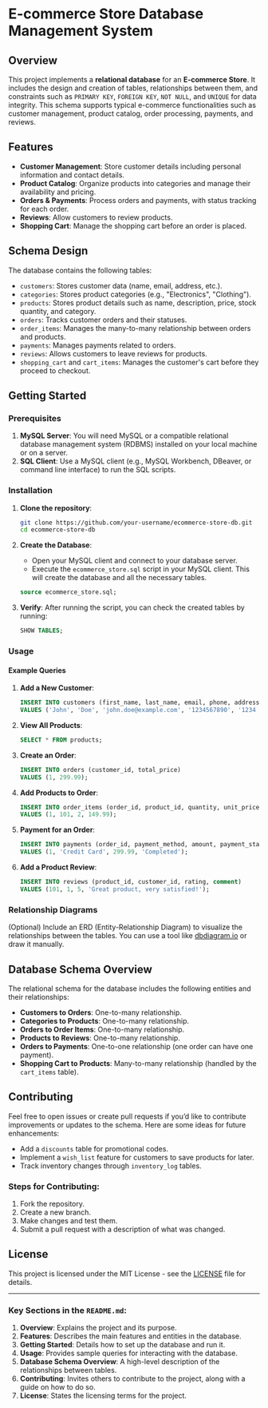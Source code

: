 
# E-commerce Store Database Management System

## Overview

This project implements a **relational database** for an **E-commerce Store**. It includes the design and creation of tables, relationships between them, and constraints such as `PRIMARY KEY`, `FOREIGN KEY`, `NOT NULL`, and `UNIQUE` for data integrity. This schema supports typical e-commerce functionalities such as customer management, product catalog, order processing, payments, and reviews.

## Features

* **Customer Management**: Store customer details including personal information and contact details.
* **Product Catalog**: Organize products into categories and manage their availability and pricing.
* **Orders & Payments**: Process orders and payments, with status tracking for each order.
* **Reviews**: Allow customers to review products.
* **Shopping Cart**: Manage the shopping cart before an order is placed.

## Schema Design

The database contains the following tables:

* `customers`: Stores customer data (name, email, address, etc.).
* `categories`: Stores product categories (e.g., "Electronics", "Clothing").
* `products`: Stores product details such as name, description, price, stock quantity, and category.
* `orders`: Tracks customer orders and their statuses.
* `order_items`: Manages the many-to-many relationship between orders and products.
* `payments`: Manages payments related to orders.
* `reviews`: Allows customers to leave reviews for products.
* `shopping_cart` and `cart_items`: Manages the customer's cart before they proceed to checkout.

## Getting Started

### Prerequisites

1. **MySQL Server**: You will need MySQL or a compatible relational database management system (RDBMS) installed on your local machine or on a server.
2. **SQL Client**: Use a MySQL client (e.g., MySQL Workbench, DBeaver, or command line interface) to run the SQL scripts.

### Installation

1. **Clone the repository**:

   ```bash
   git clone https://github.com/your-username/ecommerce-store-db.git
   cd ecommerce-store-db
   ```

2. **Create the Database**:

   * Open your MySQL client and connect to your database server.
   * Execute the `ecommerce_store.sql` script in your MySQL client. This will create the database and all the necessary tables.

   ```sql
   source ecommerce_store.sql;
   ```

3. **Verify**:
   After running the script, you can check the created tables by running:

   ```sql
   SHOW TABLES;
   ```

### Usage

#### Example Queries

1. **Add a New Customer**:

   ```sql
   INSERT INTO customers (first_name, last_name, email, phone, address) 
   VALUES ('John', 'Doe', 'john.doe@example.com', '1234567890', '1234 Elm Street');
   ```

2. **View All Products**:

   ```sql
   SELECT * FROM products;
   ```

3. **Create an Order**:

   ```sql
   INSERT INTO orders (customer_id, total_price) 
   VALUES (1, 299.99);
   ```

4. **Add Products to Order**:

   ```sql
   INSERT INTO order_items (order_id, product_id, quantity, unit_price) 
   VALUES (1, 101, 2, 149.99);
   ```

5. **Payment for an Order**:

   ```sql
   INSERT INTO payments (order_id, payment_method, amount, payment_status) 
   VALUES (1, 'Credit Card', 299.99, 'Completed');
   ```

6. **Add a Product Review**:

   ```sql
   INSERT INTO reviews (product_id, customer_id, rating, comment) 
   VALUES (101, 1, 5, 'Great product, very satisfied!');
   ```

### Relationship Diagrams

(Optional) Include an ERD (Entity-Relationship Diagram) to visualize the relationships between the tables. You can use a tool like [dbdiagram.io](https://dbdiagram.io/) or draw it manually.

## Database Schema Overview

The relational schema for the database includes the following entities and their relationships:

* **Customers to Orders**: One-to-many relationship.
* **Categories to Products**: One-to-many relationship.
* **Orders to Order Items**: One-to-many relationship.
* **Products to Reviews**: One-to-many relationship.
* **Orders to Payments**: One-to-one relationship (one order can have one payment).
* **Shopping Cart to Products**: Many-to-many relationship (handled by the `cart_items` table).

## Contributing

Feel free to open issues or create pull requests if you’d like to contribute improvements or updates to the schema. Here are some ideas for future enhancements:

* Add a `discounts` table for promotional codes.
* Implement a `wish_list` feature for customers to save products for later.
* Track inventory changes through `inventory_log` tables.

### Steps for Contributing:

1. Fork the repository.
2. Create a new branch.
3. Make changes and test them.
4. Submit a pull request with a description of what was changed.

## License

This project is licensed under the MIT License - see the [LICENSE](LICENSE) file for details.

---

### Key Sections in the `README.md`:

1. **Overview**: Explains the project and its purpose.
2. **Features**: Describes the main features and entities in the database.
3. **Getting Started**: Details how to set up the database and run it.
4. **Usage**: Provides sample queries for interacting with the database.
5. **Database Schema Overview**: A high-level description of the relationships between tables.
6. **Contributing**: Invites others to contribute to the project, along with a guide on how to do so.
7. **License**: States the licensing terms for the project.


